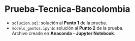 # Prueba-Tecnica-Bancolombia
- `solucion.sql`: solución al **Punto 1** de la prueba.
- `modelo_gastos.ipynb`: solución al **Punto 2** de la prueba.  
  Archivo creado en **Anaconda - Jupyter Notebook**.


